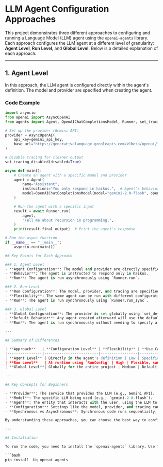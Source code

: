 # LLM Agent Configuration Approaches

This project demonstrates three different approaches to configuring and running a Language Model (LLM) agent using the `openai-agents` library. Each approach configures the LLM agent at a different level of granularity: **Agent Level**, **Run Level**, and **Global Level**. Below is a detailed explanation of each approach.

---

## 1. Agent Level

In this approach, the LLM agent is configured directly within the agent's definition. The model and provider are specified when creating the agent.

### Code Example

```python
import asyncio
from openai import AsyncOpenAI
from agents import Agent, OpenAIChatCompletionsModel, Runner, set_tracing_disabled

# Set up the provider (Gemini API)
provider = AsyncOpenAI(
    api_key=gemini_api_key,
    base_url="https://generativelanguage.googleapis.com/v1beta/openai/",
)

# Disable tracing for cleaner output
set_tracing_disabled(disabled=True)

async def main():
    # Create an agent with a specific model and provider
    agent = Agent(
        name="Assistant",
        instructions="You only respond in haikus.",  # Agent's behavior
        model=OpenAIChatCompletionsModel(model="gemini-2.0-flash", openai_client=provider),  # Model and provider
    )

    # Run the agent with a specific input
    result = await Runner.run(
        agent,
        "Tell me about recursion in programming.",
    )
    print(result.final_output)  # Print the agent's response

# Run the async function
if __name__ == "__main__":
    asyncio.run(main())

## Key Points for Each Approach

### 1. Agent Level
- **Agent Configuration**: The model and provider are directly specified when creating the `Agent` object.
- **Behavior**: The agent is instructed to respond only in haikus.
- **Run**: The agent is run asynchronously using `Runner.run`.

### 2. Run Level
- **Run Configuration**: The model, provider, and tracing are specified in a `RunConfig` object.
- **Flexibility**: The same agent can be run with different configurations.
- **Run**: The agent is run synchronously using `Runner.run_sync`.

### 3. Global Level
- **Global Configuration**: The provider is set globally using `set_default_openai_client`.
- **Default Behavior**: Any agent created afterward will use the default provider and model unless specified otherwise.
- **Run**: The agent is run synchronously without needing to specify a run configuration.

---

## Summary of Differences

| **Approach**   | **Configuration Level** | **Flexibility** | **Use Case** |
|----------------|-------------------------|-----------------|--------------|
| **Agent Level** | Directly in the agent's definition | Low | Specific agent behavior |
| **Run Level**   | At runtime using `RunConfig` | High | Flexible, same agent with different configurations |
| **Global Level**| Globally for the entire project | Medium | Default provider for all agents |

---

## Key Concepts for Beginners

- **Provider**: The service that provides the LLM (e.g., Gemini API).
- **Model**: The specific LLM being used (e.g., `gemini-2.0-flash`).
- **Agent**: The entity that interacts with the user, using the LLM to generate responses.
- **Configuration**: Settings like the model, provider, and tracing can be specified at different levels (agent, run, or globally).
- **Synchronous vs Asynchronous**: Synchronous code runs sequentially, while asynchronous code can handle multiple tasks concurrently.

By understanding these approaches, you can choose the best way to configure and run your LLM agent based on your needs.

---

## Installation

To run the code, you need to install the `openai-agents` library. Use the following command:

```bash
pip install -Uq openai-agents
